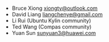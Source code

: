 ### 
- Bruce Xiong <xiongty@outlook.com>
- David Liang <liangchenye@gmail.com>
- Li Rui (Ubuntu Kylin community)
- Ted Wang (Compas community)
- Yuan Sun <sunyuan3@huawei.com>

